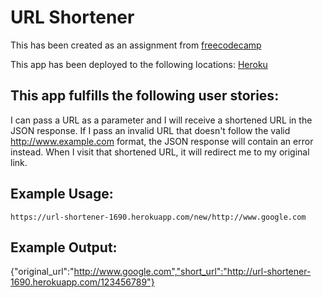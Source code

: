 # URL Shortener

This has been created as an assignment from [freecodecamp](http://www.freecodecamp.com)

This app has been deployed to the following locations:
[Heroku](http://url-shortener-1690.herokuapp.com)

## This app fulfills the following user stories:
I can pass a URL as a parameter and I will receive a shortened URL in the JSON response.
If I pass an invalid URL that doesn't follow the valid http://www.example.com format, the JSON response will contain an error instead.
When I visit that shortened URL, it will redirect me to my original link.

## Example Usage:
```
https://url-shortener-1690.herokuapp.com/new/http://www.google.com
```

## Example Output:
{"original_url":"http://www.google.com","short_url":"http://url-shortener-1690.herokuapp.com/123456789"}
